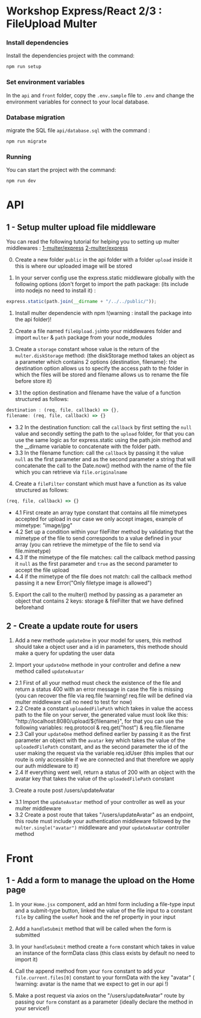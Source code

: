 # Workshop Express/React 2/3 : FileUpload Multer

### Install dependencies
Install the dependencies project with the command:

```bash
npm run setup
```

### Set environment variables

In the `api` and `front` folder, copy the `.env.sample` file to `.env` and change the environment variables for connect to your local database.

### Database migration
migrate the SQL file `api/database.sql` with the command :
```bash
npm run migrate
```

### Running

You can start the project with the command:

```bash
npm run dev
```

# API

## 1 - Setup multer upload file middleware
You can read the following tutorial for helping you to setting up multer middlewares : 
[1-multer/express](https://openclassrooms.com/fr/courses/6390246-passez-au-full-stack-avec-node-js-express-et-mongodb/6466627-acceptez-les-fichiers-entrants-avec-multer)
[2-multer/express](https://www.freecodecamp.org/news/simplify-your-file-upload-process-in-express-js/)

0. Create a new folder `public` in the api folder with a folder `upload` inside it this is where our uploaded image will be stored

01. In your server config use the express.static middleware globally with the following options (don't forget to import the path package: (its include into nodejs no need to install it) : 
```js 
express.static(path.join(__dirname + "/../../public/"));
```

1. Install multer dependencie with npm  !(warning : install the package into the api folder)!

2. Create a file named `fileUpload.js`into your middlewares folder and import `multer` & `path` package from your node_modules

3. Create a `storage` constant whose value is the return of the `multer.diskStorage` method:
(the diskStorage method takes an object as a parameter which contains 2 options {destination, filename}: the destination option allows us to specify the access path to the folder in which the files will be stored and filename allows us to rename the file before store it)
  - 3.1 the option destination and filename have the value of a function structured as follows:
  ```js 
  destination : (req, file, callback) => {},
  filename: (req, file, callback) => {}
  ```
  - 3.2 In the destination function: call the `callback` by first setting the `null` value and secondly setting the path to the `upload` folder, for that you can use the same logic as for express.static using the path.join method and the __dirname variable to concatenate with the folder path.
  - 3.3 In the filename function: call the `callback` by passing it the value `null` as the first parameter and as the second parameter a string that will concatenate the call to the Date.now() method with the name of the file which you can retrieve via `file.originalname`

4. Create a `fileFilter` constant which must have a function as its value structured as follows: 
```js
(req, file, callback) => {}
```
  - 4.1 First create an array type constant that contains all file mimetypes accepted for upload in our case we only accept images, example of mimetype: "image/jpg"
  - 4.2 Set up a condition within your fileFilter method by validating that the mimetype of the file to send corresponds to a value defined in your array (you can retrieve the mimetype of the file to send via file.mimetype)
  - 4.3 If the mimetype of the file matches: call the callback method passing it `null` as the first parameter and `true` as the second parameter to accept the file upload
  - 4.4 if the mimetype of the file does not match: call the callback method passing it a new Error("Only filetype image is allowed")

5. Export the call to the multer() method by passing as a parameter an object that contains 2 keys: storage & fileFilter that we have defined beforehand


## 2 - Create a update route for users

1. Add a new methode `updateOne` in your model for users, this method should take a object user and a id in parameters, this methode should make a query for updating the user data

2. Import your `updateOne` methode in your controller and define a new method called `updateAvatar`
  - 2.1 First of all your method must check the existence of the file and return a status 400 with an error message in case the file is missing (you can recover the file via req.file !warning! req.file will be defined via multer middleware call no need to test for now)
  - 2.2 Create a constant `uploadedFilePath` which takes in value the access path to the file on your server, the generated value must look like this: "http://localhost:8080/upload/${filename}", for that you can use the following variables: req.protocol & req.get("host") & req.file.filename
  - 2.3 Call your `updateOne` method defined earlier by passing it as the first parameter an object with the `avatar` key which takes the value of the `uploadedFilePath` constant, and as the second parameter the id of the user making the request via the variable req.idUser (this implies that our route is only accessible if we are connected and that therefore we apply our auth middleware to it)
  - 2.4 If everything went well, return a status of 200 with an object with the avatar key that takes the value of the `uploadedFilePath` constant

3. Create a route post /users/updateAvatar
  - 3.1 Import the `updateAvatar` method of your controller as well as your multer middleware
  - 3.2 Create a post route that takes "/users/updateAvatar" as an endpoint, this route must include your authentication middleware followed by the `multer.single("avatar")` middleware and your `updateAvatar` controller method


# Front

## 1 - Add a form to manage the upload on the Home page

1. In your `Home.jsx` component, add an html form including a file-type input and a submit-type button, linked the value of the file input to a constant `file` by calling the `useRef` hook and the ref property in your input

2. Add a `handleSubmit` method that will be called when the form is submitted

3. In your `handleSubmit` method create a `form` constant which takes in value an instance of the formData class (this class exists by default no need to import it)

4. Call the append method from your `form` constant to add your `file.current.files[0]` constant to your formData with the key "avatar" ( !warning: avatar is the name that we expect to get in our api !)

5. Make a post request via axios on the "/users/updateAvatar" route by passing our `form` constant as a parameter (ideally declare the method in your service!)
